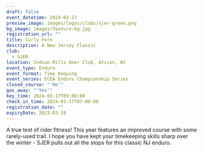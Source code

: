 ```yaml
---
draft: false
event_datetime: 2024-03-17
preview_image: images/logos/clubs/sjer-green.png
bg_image: images/feature-bg.jpg
registration_url: ""
title: Curly Fern
description: A New Jersey Classic
club:
  - SJER
location: Indian Mills Deer Club, Atsion, NJ
event_type: Enduro
event_format: Time Keeping
event_series: ECEA Enduro Championship Series
closed_course: "'No'"
gas_away: "'Yes'"
key_time: 2024-03-17T09:00:00
check_in_time: 2024-03-17T07:00:00
registration_date: ""
expiryDate: 2023-03-19
---
```


A true test of rider fitness! This year features an improved course with some rarely-used trail. I hope you have kept your timekeeping skills sharp over the winter - SJER pulls out all the stops for this classic NJ enduro.